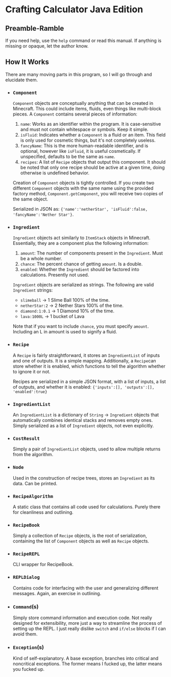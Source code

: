 # Crafting Calculator Java Edition
## Preamble-Ramble
If you need help, use the `help` command or read this manual.
If anything is missing or opaque, let the author know.

## How It Works
There are many moving parts in this program, so I will go through and elucidate them.

- ### `Component`
  `Component` objects are conceptually anything that can be created in Minecraft.
  This could include items, fluids, even things like multi-block pieces.
  A `Component` contains several pieces of information:
  1. `name`: Works as an identifier within the program.
  It is case-sensitive and must not contain whitespace or symbols.
  Keep it simple.
  2. `isFluid`: Indicates whether a `Component` is a fluid or an item.
  This field is only used for cosmetic things, but it's not completely useless.
  3. `fancyName`: This is the more human-readable identifier, and is optional, however like `isFluid`, it is useful cosmetically.
  If unspecified, defaults to be the same as `name`.
  4. `recipes`: A list of `Recipe` objects that output this component.
  It should be noted that only one recipe should be active at a given time, doing otherwise is undefined behavior.
  
  Creation of `Component` objects is tightly controlled.
  If you create two different `Component` objects with the same name using the provided factory method, `Component.getComponent`, you will receive two copies of the same object.
  
  Serialized in JSON as:
  `{'name':'netherStar', 'isFluid':false, 'fancyName':'Nether Star'}`.

- ### `Ingredient`
  `Ingredient` objects act similarly to `ItemStack` objects in Minecraft.
  Essentially, they are a component plus the following information:
  1. `amount`: The number of components present in the `Ingredient`.
  Must be a whole number.
  2. `chance`: The percent chance of getting `amount`.
  Is a double.
  3. `enabled`: Whether the `Ingredient` should be factored into calculations.
  Presently not used.
  
  `Ingredient` objects are serialized as strings. 
  The following are valid `Ingredient` strings:
  - `slimeball`     -> 1 Slime Ball 100% of the time.
  - `netherStar:2`  -> 2 Nether Stars 100% of the time.
  - `diamond:1:0.1` -> 1 Diamond 10% of the time.
  - `lava:1000L` -> 1 bucket of Lava
  
  Note that if you want to include `chance`, you must specify `amount`.
  Including an L in amount is used to signify a fluid.

- ### `Recipe`
  A `Recipe` is fairly straightforward, it stores an `IngredientList` of inputs and one of outputs.
  It is a simple mapping.
  Additionally, a `Recipe`can store whether it is enabled, which functions to tell the algorithm whether to ignore it or not.
  
  Recipes are serialized in a simple JSON format, with a list of inputs, a list of outputs, and whether it is enabled:
  `{'inputs':[], 'outputs':[], 'enabled':true}`

- ### `IngredientList`
  An `IngredientList` is a dictionary of `String` -> `Ingredient` objects that automatically combines identical stacks and removes empty ones.
  Simply serialized as a list of `Ingredient` objects, not even explicitly.

- ### `CostResult`
  Simply a pair of `IngredientList` objects, used to allow multiple returns from the algorithm.

- ### `Node`
  Used in the construction of recipe trees, stores an `Ingredient` as its data.
  Can be printed.

- ### `RecipeAlgorithm`
  A static class that contains all code used for calculations.
  Purely there for cleanliness and outlining.

- ### `RecipeBook`
  Simply a collection of `Recipe` objects, is the root of serialization, containing the list of `Component` objects as well as `Recipe` objects.

- ### `RecipeREPL`
  CLI wrapper for RecipeBook.

- ### `REPLDialog`
  Contains code for interfacing with the user and generalizing different messages.
  Again, an exercise in outlining.

- ### `Command`(s)
  Simply store command information and execution code.
  Not really designed for extensibility, more just a way to streamline the process of setting up the REPL.
  I just really dislike `switch` and `if/else` blocks if I can avoid them.

- ### `Exception`(s)
  Kind of self-explanatory.
  A base exception, branches into critical and noncritical exceptions.
  The former means I fucked up, the latter means you fucked up.